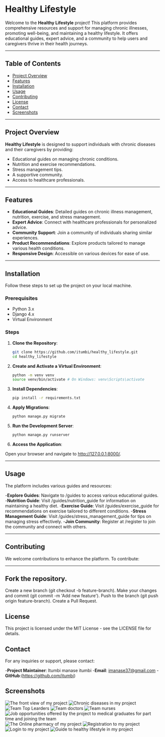 # Healthy Lifestyle

Welcome to the **Healthy Lifestyle** project! This platform provides comprehensive resources and support for managing chronic illnesses, promoting well-being, and maintaining a healthy lifestyle. It offers educational guides, expert advice, and a community to help users and caregivers thrive in their health journeys.

---

## Table of Contents

- [Project Overview](#project-overview)
- [Features](#features)
- [Installation](#installation)
- [Usage](#usage)
- [Contributing](#contributing)
- [License](#license)
- [Contact](#contact)
- [Screenshots](#screenshots)

---

## Project Overview

**Healthy Lifestyle** is designed to support individuals with chronic diseases and their caregivers by providing:

- Educational guides on managing chronic conditions.
- Nutrition and exercise recommendations.
- Stress management tips.
- A supportive community.
- Access to healthcare professionals.

---

## Features

- **Educational Guides**: Detailed guides on chronic illness management, nutrition, exercise, and stress management.
- **Expert Advice**: Connect with healthcare professionals for personalized advice.
- **Community Support**: Join a community of individuals sharing similar experiences.
- **Product Recommendations**: Explore products tailored to manage various health conditions.
- **Responsive Design**: Accessible on various devices for ease of use.

---

## Installation

Follow these steps to set up the project on your local machine.

### Prerequisites

- Python 3.x
- Django 4.x
- Virtual Environment

### Steps

1. **Clone the Repository**:
   ```bash
   git clone https://github.com/itumbi/healthy_lifestyle.git
   cd healthy_lifestyle

2. **Create and Activate a Virtual Environment**:
   ```bash
   python -m venv venv
   source venv/bin/activate # On Windows: venv\Scripts\activate

3. **Install Dependencies**:
   ```bash
   pip install -r requirements.txt

4. **Apply Migrations**:
   ```bash
   python manage.py migrate

5. **Run the Development Server**:
   ```bash
   python manage.py runserver

6. **Access the Application**:

  Open your browser and navigate to http://127.0.0.1:8000/.

---

## Usage
The platform includes various guides and resources:

-**Explore Guides**: Navigate to /guides to access various educational guides.
-**Nutrition Guide**: Visit /guides/nutrition_guide for information on maintaining a healthy diet.
-**Exercise Guide**: Visit /guides/exercise_guide for recommendations on exercise tailored to different conditions.
-**Stress Management Guide**: Visit /guides/stress_management_guide for tips on managing stress effectively.
-**Join Community**: Register at /register to join the community and connect with others.

---

## Contributing
 We welcome contributions to enhance the platform. To contribute:

---
## Fork the repository.
Create a new branch (git checkout -b feature-branch).
Make your changes and commit (git commit -m 'Add new feature').
Push to the branch (git push origin feature-branch).
Create a Pull Request.

## License
This project is licensed under the MIT License - see the LICENSE file for details.

## Contact
For any inquiries or support, please contact:

-**Project Maintainer**: Itumbi manase itumbi
-**Email**: imanase37@gmail.com
-**GitHub**:(https://github.com/itumbi)


## Screenshots
![The front view of my project](SharedScreenshot1.jpg)
![Chronic diseases in my project](SharedScreenshot2.jpg)
![Team Top Learders](SharedScreenshot3.jpg)
![Team doctors](SharedScreenshot4.jpg)
![Team nurses](SharedScreenshot5.jpg)
![Job opportunities offered by the project to medical graduates for part time and joining the team](SharedScreenshot6.jpg)
![The Online pharmacy of my project](SharedScreenshot7.jpg)
![Registration to my project](SharedScreenshot8.jpg)
![Login to my project](SharedScreenshot9.jpg)
![Guide to healthy lifestyle in my project](SharedScreenshot03.jpg)



